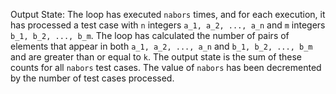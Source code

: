 Output State: The loop has executed `nabors` times, and for each execution, it has processed a test case with `n` integers `a_1, a_2, ..., a_n` and `m` integers `b_1, b_2, ..., b_m`. The loop has calculated the number of pairs of elements that appear in both `a_1, a_2, ..., a_n` and `b_1, b_2, ..., b_m` and are greater than or equal to `k`. The output state is the sum of these counts for all `nabors` test cases. The value of `nabors` has been decremented by the number of test cases processed.
